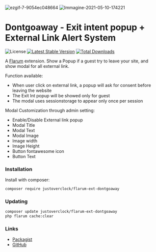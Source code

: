 ![ezgif-7-9054ec048664](https://user-images.githubusercontent.com/79002016/117632492-78c2e900-b17d-11eb-884d-be9106485e5f.gif)
![Immagine-2021-05-10-174221](https://user-images.githubusercontent.com/79002016/117704899-ad5d9180-b1cb-11eb-974f-81d72d80e815.png)

# Dontgoaway - Exit intent popup + External Link Alert System

![License](https://img.shields.io/badge/license-MIT-blue.svg) [![Latest Stable Version](https://poser.pugx.org/justoverclock/flarum-ext-dontgoaway/v)](//packagist.org/packages/justoverclock/flarum-ext-dontgoaway) [![Total Downloads](https://poser.pugx.org/justoverclock/flarum-ext-dontgoaway/downloads)](//packagist.org/packages/justoverclock/flarum-ext-dontgoaway)

A [Flarum](http://flarum.org) extension. Show a Popup if a guest try to leave your site, and show modal for all external link.

Function available:
 - When user click on external link, a popup will ask for consent before leaving the website
 - The Exit Int popup will be showed only for guest
 - The modal uses sessionstorage to appear only once per session
 
 Modal Customization through admin setting:
 - Enable/Disable External link popup
 - Modal Title
 - Modal Text
 - Modal Image
 - Image width
 - Image Height
 - Button fontawesome icon
 - Button Text

### Installation

Install with composer:

```sh
composer require justoverclock/flarum-ext-dontgoaway
```

### Updating

```sh
composer update justoverclock/flarum-ext-dontgoaway
php flarum cache:clear
```

### Links

- [Packagist](https://packagist.org/packages/justoverclock/flarum-ext-dontgoaway)
- [GitHub](https://github.com/justoverclockl/flarum-ext-dontgoaway)

